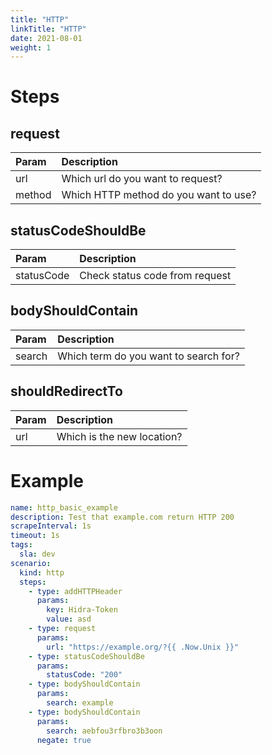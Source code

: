 ```yaml
---
title: "HTTP"
linkTitle: "HTTP"
date: 2021-08-01
weight: 1
---
```

# Steps

## request
| Param | Description    |
|:----------|:-------------|
| url      | Which url do you want to request?  |
| method    | Which HTTP method do you want to use?  | 

## statusCodeShouldBe
| Param | Description    |
|:----------|:-------------|
| statusCode      | Check status code from request  |

## bodyShouldContain
| Param | Description    |
|:----------|:-------------|
| search      | Which term do you want to search for? |

## shouldRedirectTo
| Param | Description    |
|:----------|:-------------|
| url      | Which is the new location?  |

# Example
```yaml
name: http_basic_example
description: Test that example.com return HTTP 200
scrapeInterval: 1s
timeout: 1s
tags:
  sla: dev
scenario:
  kind: http
  steps:
    - type: addHTTPHeader
      params:
        key: Hidra-Token
        value: asd
    - type: request
      params:
        url: "https://example.org/?{{ .Now.Unix }}"
    - type: statusCodeShouldBe
      params:
        statusCode: "200"
    - type: bodyShouldContain
      params:
        search: example
    - type: bodyShouldContain
      params:
        search: aebfou3rfbro3b3oon
      negate: true
```